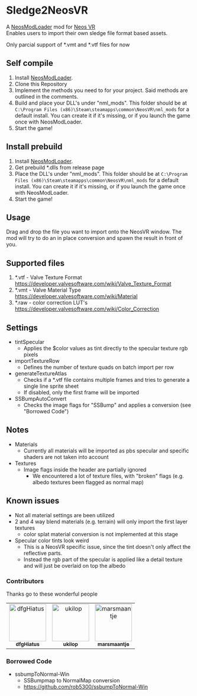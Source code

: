 # Sledge2NeosVR

A [NeosModLoader](https://github.com/zkxs/NeosModLoader) mod for [Neos VR](https://neos.com/)  
Enables users to import their own sledge file format based assets.

Only parcial support of *.vmt and *.vtf files for now

## Self compile
1. Install [NeosModLoader](https://github.com/zkxs/NeosModLoader).
2. Clone this Repository
3. Implement the methods you need to for your project. Said methods are outlined in the comments.
4. Build and place your DLL's under "nml_mods". 
  This folder should be at `C:\Program Files (x86)\Steam\steamapps\common\NeosVR\nml_mods` for a default install. 
  You can create it if it's missing, or if you launch the game once with NeosModLoader.
5. Start the game!

## Install prebuild
1. Install [NeosModLoader](https://github.com/zkxs/NeosModLoader).
2. Get prebuild *.dlls from release page
3. Place the DLL's under "nml_mods". 
  This folder should be at `C:\Program Files (x86)\Steam\steamapps\common\NeosVR\nml_mods` for a default install. 
  You can create it if it's missing, or if you launch the game once with NeosModLoader.
4. Start the game!

## Usage
Drag and drop the file you want to import onto the NeosVR window.
The mod will try to do an in place conversion and spawn the result in front of you.

## Supported files
1. *.vtf - Valve Texture Format
  https://developer.valvesoftware.com/wiki/Valve_Texture_Format
2. *.vmt - Valve Material Type
  https://developer.valvesoftware.com/wiki/Material
3. *.raw - color correction LUT's
  https://developer.valvesoftware.com/wiki/Color_Correction

## Settings
* tintSpecular
  * Applies the $color values as tint directly to the specular texture rgb pixels
* importTextureRow
  * Defines the number of texture quads on batch import per row
* generateTextureAtlas
  * Checks if a *.vtf file contains multiple frames and tries to generate a single line sprite sheet
  * If disabled, only the first frame will be imported
* SSBumpAutoConvert
  * Checks the image flags for "SSBump" and applies a conversion (see "Borrowed Code")

## Notes
* Materials
  * Currently all materials will be imported as pbs specular and specific shaders are not taken into account
* Textures
  * Image flags inside the header are partially ignored
    * We encountered a lot of texture files, with "broken" flags (e.g. albedo textures been flagged as normal map)
	
## Known issues
* Not all material settings are been utilized
* 2 and 4 way blend materials (e.g. terrain) will only import the first layer textures
  * color splat material conversion is not implemented at this stage
* Specular color tints look weird
  * This is a NeosVR specific issue, since the tint doesn't only affect the reflective parts.
  * Instead the rgb part of the specular is applied like a detail texture and will just be overlaid on top the albedo

### Contributors
Thanks go to these wonderful people
<!-- prettier-ignore-start -->
<!-- markdownlint-disable -->
<table>
	<tbody>
		<tr>
			<td align="center"><a href="https://github.com/dfgHiatus"><img src="https://avatars.githubusercontent.com/u/51272212?v=4?s=100" width="100px;" alt="dfgHiatus"/><br /><sub><b>dfgHiatus</b></sub></a><br/></td>
			<td align="center"><a href="https://github.com/ukilop"><img src="https://avatars.githubusercontent.com/u/1341270?v=v?s=100" width="100px;" alt="ukilop"/><br /><sub><b>ukilop</b></sub></a><br/></td>
			<td align="center"><a href="https://github.com/marsmaantje"><img src="https://avatars.githubusercontent.com/u/60362806?v=4?s=100" width="100px;" alt="marsmaantje"/><br /><sub><b>marsmaantje</b></sub></a><br/></td>
		</tr>
	</tbody>
</table>
<!-- markdownlint-restore -->
<!-- prettier-ignore-end -->

### Borrowed Code
* ssbumpToNormal-Win
	* SSBumpmap to NormalMap conversion
	* https://github.com/rob5300/ssbumpToNormal-Win
